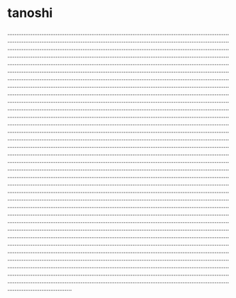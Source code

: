 # tanoshi
............................................................................................................................................................................................................................................................................................................................................................................................................................................................................................................................................................................................................................................................................................................................................................................................................................................................................................................................................................................................................................................................................................................................................................................................................................................................................................................................................................................................................................................................................................................................................................................................................................................................................................................................................................................................................................................................................................................................................................................................................................................................................................................................................................................................................................................................................................................................................................................................................................................................................................................................................................................................................................................................................................................................................................................................................................................................................................................................................................................................................................................................................................................................................................................................................................................................................................................................................................................................................................................................................................................................................................................................................................................................................................................................................................................................................................................................................................................................................................................................................................................................................................................................................................................................................................................................................................................................................................................................................................